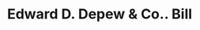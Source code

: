 ---
doi: 10.7916/D89G6ZVQ
date_other: '1908'
date_other_textual: '1908'
form: printed ephemera
genre:
- Invoices
name:
- Edward D. Depew & Co.
object_in_context_url: https://biggert.cul.columbia.edu/items/view/ave_biggert_00984
subject_hierarchical_geographic:
- New York, New York, United States
subject_name:
- Edward D. Depew & Co.
title: Edward D. Depew & Co.. Bill
sort_title: Edward D. Depew & Co.. Bill
call_number: ave_biggert_00984
coordinates:
- 40.71277777777778,-74.00583333333333
pid: ave_biggert_00984
identifiers: ave_biggert_00984
thumbnail: https://derivativo-3.library.columbia.edu/iiif/2/ldpd:344491/full/!256,256/0/native.jpg
permalink: /biggert/ave_biggert_00984/
layout: iiif-image-page
---